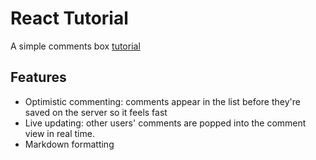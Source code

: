# React Tutorial

A simple comments box [tutorial](https://facebook.github.io/react/docs/tutorial.html)

## Features
* Optimistic commenting: comments appear in the list before they're saved on the server so it feels fast
* Live updating: other users' comments are popped into the comment view in real time.
* Markdown formatting
